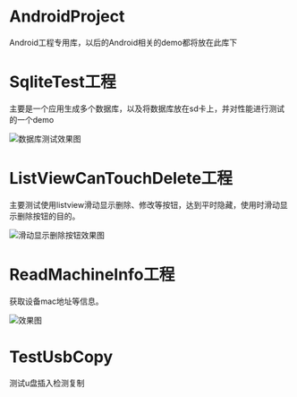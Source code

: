 # AndroidProject
Android工程专用库，以后的Android相关的demo都将放在此库下

# SqliteTest工程
主要是一个应用生成多个数据库，以及将数据库放在sd卡上，并对性能进行测试的一个demo

![数据库测试效果图](https://52code.tech/images/github/sql_test.gif)

# ListViewCanTouchDelete工程
主要测试使用listview滑动显示删除、修改等按钮，达到平时隐藏，使用时滑动显示删除按钮的目的。

![滑动显示删除按钮效果图](https://52code.tech/images/github/list_view_touch_delete.gif)

# ReadMachineInfo工程
获取设备mac地址等信息。

![效果图](https://52code.tech/images/github/read_mac_address.gif)

# TestUsbCopy
测试u盘插入检测复制

